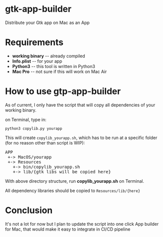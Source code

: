 # gtk-app-builder
Distribute your Gtk app on Mac as an App

# Requirements
* **working binary** -- already compiled
* **Info.plist** -- for your app
* **Python3** -- this tool is written in Python3
* **Mac Pro** -- not sure if this will work on Mac Air

# How to use gtp-app-builder
As of current, I only have the script that will copy all dependencies of your working binary.

on Terminal, type in:

`python3 copylib.py yourapp`

This will create `copylib_yourapp.sh`, which has to be run at a specific folder (for no reason other than script is WIP):

<pre>APP
 +-> MacOS/yourapp
 +-> Resources
   +-> bin/copylib_yourapp.sh
   +-> lib/{gtk_libs_will_be_copied_here}</pre>

With above directory structure, run **copylib_yourapp.sh** on Terminal.

All dependency libraries should be copied to `Resources/lib/{here}`

# Conclusion
It's not a lot for now but I plan to update the script into one click App builder for Mac, that would make it easy to integrate in CI/CD pipeline

